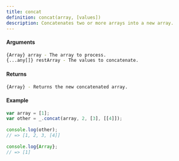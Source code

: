```yaml
---
title: concat
definition: concat(array, [values])
description: Concatenates two or more arrays into a new array.
---
```


#### Arguments

```bash
{Array} array - The array to process.
{...any[]} restArray - The values to concatenate.
```

#### Returns

```bash
{Array} - Returns the new concatenated array.
```

#### Example

```ts
var array = [1];
var other = _.concat(array, 2, [3], [[4]]);
 
console.log(other);
// => [1, 2, 3, [4]]
 
console.log{Array};
// => [1]
```
